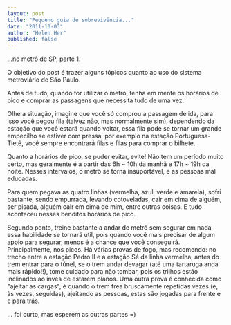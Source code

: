 ```yaml
---
layout: post
title: "Pequeno guia de sobrevivência..."
date: "2011-10-03"
author: "Helen Her"
published: false
---
```

...no metrô de SP, parte 1.

O objetivo do post é trazer alguns tópicos quanto ao uso do sistema metroviário de São Paulo.

Antes de tudo, quando for utilizar o metrô, tenha em mente os horários de pico e comprar as passagens que necessita tudo de uma vez.

Olhe a situação, imagine que você só comprou a passagem de ida, para isso você pegou fila (talvez não, mas normalmente sim), dependendo da estação que você estará quando voltar, essa fila pode se tornar um grande empecilho se estiver com pressa, por exemplo na estação Portuguesa-Tietê, você sempre encontrará filas e filas para comprar o bilhete.

Quanto a horários de pico, se puder evitar, evite! Não tem um período muito certo, mas geralmente é a partir das 6h ~ 10h da manhã e 17h ~ 19h da noite. Nesses intervalos, o metrô se torna insuportável, e as pessoas mal educadas.

Para quem pegava as quatro linhas (vermelha, azul, verde e amarela), sofri bastante, sendo empurrada, levando cotoveladas, cair em cima de alguém, ser pisada, alguém cair em cima de mim, entre outras coisas. E tudo aconteceu nesses benditos horários de pico.

Segundo ponto, treine bastante a andar de metrô sem segurar em nada, essa habilidade se tornará útil, pois quando você mais precisar de algum apoio para segurar, menos é a chance que você conseguirá. Principalmente, nos picos.
Há várias provas de fogo, mas recomendo: no trecho entre a estação Pedro II e a estação Sé da linha vermelha, antes do trem entrar para o túnel, se o trem andar devagar (até uma tartaruga anda mais rápido!!), tome cuidado para não tombar, pois os trilhos estão inclinados ao invés de estarem planos.
Uma outra prova é conhecida como "ajeitar as cargas", é quando o trem frea bruscamente repetidas vezes (e, às vezes, seguidas), ajeitando as pessoas, estas são jogadas para frente e e para trás.

... foi curto, mas esperem as outras partes =) 



